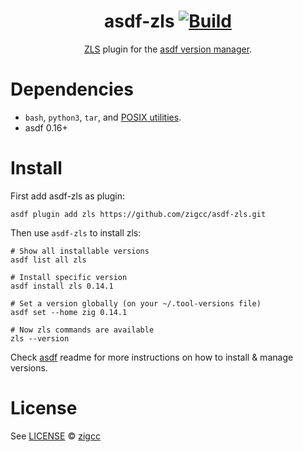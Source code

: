 <div align="center">

# asdf-zls [![Build](https://github.com/zigcc/asdf-zls/actions/workflows/build.yml/badge.svg)](https://github.com/zigcc/asdf-zls/actions/workflows/build.yml)

[ZLS](https://zigtools.org/zls/install/) plugin for the [asdf version manager](https://asdf-vm.com).

</div>

# Dependencies

- `bash`, `python3`, `tar`, and [POSIX utilities](https://pubs.opengroup.org/onlinepubs/9699919799/idx/utilities.html).
- asdf 0.16+

# Install

First add asdf-zls as plugin:

```shell
asdf plugin add zls https://github.com/zigcc/asdf-zls.git
```

Then use `asdf-zls` to install zls:

```shell
# Show all installable versions
asdf list all zls

# Install specific version
asdf install zls 0.14.1

# Set a version globally (on your ~/.tool-versions file)
asdf set --home zig 0.14.1

# Now zls commands are available
zls --version
```

Check [asdf](https://github.com/asdf-vm/asdf) readme for more instructions on how to
install & manage versions.

# License

See [LICENSE](LICENSE) © [zigcc](https://github.com/zigcc/)
